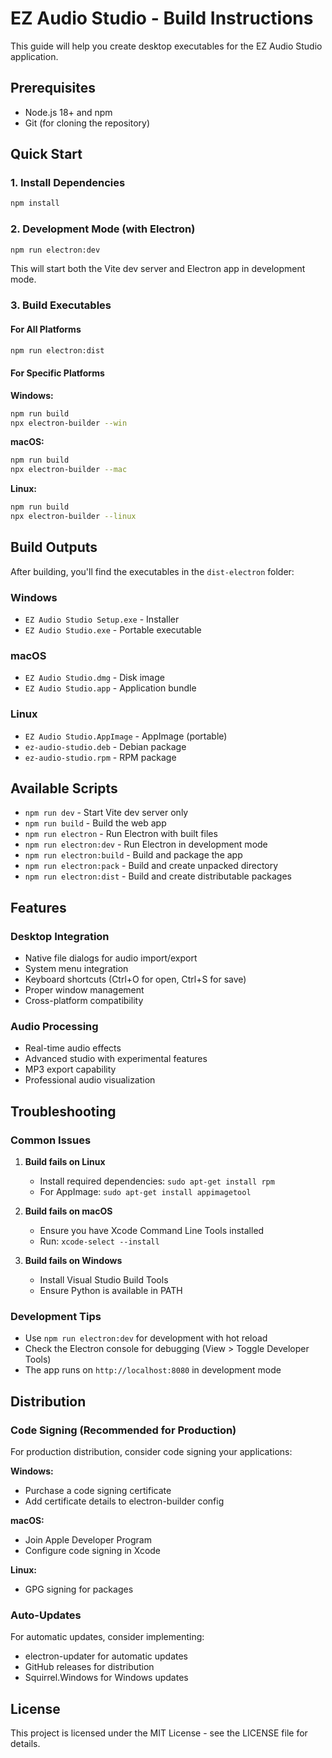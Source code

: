 # EZ Audio Studio - Build Instructions

This guide will help you create desktop executables for the EZ Audio Studio application.

## Prerequisites

- Node.js 18+ and npm
- Git (for cloning the repository)

## Quick Start

### 1. Install Dependencies
```bash
npm install
```

### 2. Development Mode (with Electron)
```bash
npm run electron:dev
```
This will start both the Vite dev server and Electron app in development mode.

### 3. Build Executables

#### For All Platforms
```bash
npm run electron:dist
```

#### For Specific Platforms

**Windows:**
```bash
npm run build
npx electron-builder --win
```

**macOS:**
```bash
npm run build
npx electron-builder --mac
```

**Linux:**
```bash
npm run build
npx electron-builder --linux
```

## Build Outputs

After building, you'll find the executables in the `dist-electron` folder:

### Windows
- `EZ Audio Studio Setup.exe` - Installer
- `EZ Audio Studio.exe` - Portable executable

### macOS
- `EZ Audio Studio.dmg` - Disk image
- `EZ Audio Studio.app` - Application bundle

### Linux
- `EZ Audio Studio.AppImage` - AppImage (portable)
- `ez-audio-studio.deb` - Debian package
- `ez-audio-studio.rpm` - RPM package

## Available Scripts

- `npm run dev` - Start Vite dev server only
- `npm run build` - Build the web app
- `npm run electron` - Run Electron with built files
- `npm run electron:dev` - Run Electron in development mode
- `npm run electron:build` - Build and package the app
- `npm run electron:pack` - Build and create unpacked directory
- `npm run electron:dist` - Build and create distributable packages

## Features

### Desktop Integration
- Native file dialogs for audio import/export
- System menu integration
- Keyboard shortcuts (Ctrl+O for open, Ctrl+S for save)
- Proper window management
- Cross-platform compatibility

### Audio Processing
- Real-time audio effects
- Advanced studio with experimental features
- MP3 export capability
- Professional audio visualization

## Troubleshooting

### Common Issues

1. **Build fails on Linux**
   - Install required dependencies: `sudo apt-get install rpm`
   - For AppImage: `sudo apt-get install appimagetool`

2. **Build fails on macOS**
   - Ensure you have Xcode Command Line Tools installed
   - Run: `xcode-select --install`

3. **Build fails on Windows**
   - Install Visual Studio Build Tools
   - Ensure Python is available in PATH

### Development Tips

- Use `npm run electron:dev` for development with hot reload
- Check the Electron console for debugging (View > Toggle Developer Tools)
- The app runs on `http://localhost:8080` in development mode

## Distribution

### Code Signing (Recommended for Production)

For production distribution, consider code signing your applications:

**Windows:**
- Purchase a code signing certificate
- Add certificate details to electron-builder config

**macOS:**
- Join Apple Developer Program
- Configure code signing in Xcode

**Linux:**
- GPG signing for packages

### Auto-Updates

For automatic updates, consider implementing:
- electron-updater for automatic updates
- GitHub releases for distribution
- Squirrel.Windows for Windows updates

## License

This project is licensed under the MIT License - see the LICENSE file for details.
